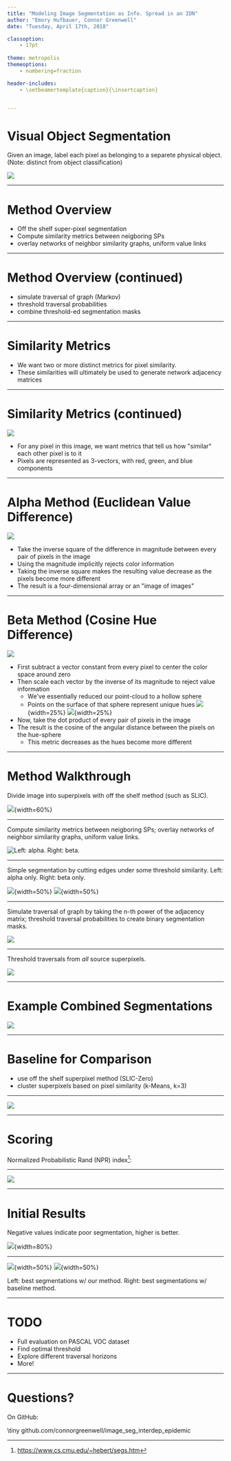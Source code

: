 ```yaml
---
title: "Modeling Image Segmentation as Info. Spread in an IDN"
author: "Emory Hufbauer, Connor Greenwell"
date: "Tuesday, April 17th, 2018"

classoption:
    - 17pt
    
theme: metropolis
themeoptions:
    - numbering=fraction

header-includes:
    - \setbeamertemplate{caption}{\insertcaption} 


---
```


# Visual Object Segmentation 

Given an image, label each pixel as belonging to a separete physical object.
(Note: distinct from object classification)

![](res/seg_ex.png)

---

# Method Overview

- Off the shelf super-pixel segmentation
- Compute similarity metrics between neigboring SPs
- overlay networks of neighbor similarity graphs, uniform value links

---

# Method Overview (continued)

- simulate traversal of graph (Markov)
- threshold traversal probabilities
- combine threshold-ed segmentation masks

---

# Similarity Metrics

- We want two or more distinct metrics for pixel similarity.
- These similarities will ultimately be used to generate network adjacency matrices

---

# Similarity Metrics (continued)

![](res/input.png)

- For any pixel in this image, we want metrics that tell us how "similar" each other pixel is to it
- Pixels are represented as 3-vectors, with red, green, and blue components

---

# Alpha Method (Euclidean Value Difference)

![](res/alpha.png)

- Take the inverse square of the difference in magnitude between every pair of pixels in the image
- Using the magnitude implicitly rejects color information
- Taking the inverse square makes the resulting value decrease as the pixels become more different
- The result is a four-dimensional array or an "image of images"

---

# Beta Method (Cosine Hue Difference)

![](res/beta.png)

- First subtract a vector constant from every pixel to center the color space around zero
- Then scale each vector by the inverse of its magnitude to reject value information
    - We've essentially reduced our point-cloud to a hollow sphere
    - Points on the surface of that sphere represent unique hues
![](res/cloud.png){width=25%} ![](res/sphere.png){width=25%}
- Now, take the dot product of every pair of pixels in the image
- The result is the cosine of the angular distance between the pixels on the hue-sphere
    - This metric decreases as the hues become more different

---

# Method Walkthrough

Divide image into superpixels with off the shelf method (such as SLIC).

![](res/superpixels.png){width=60%}

---

Compute similarity metrics between neigboring SPs;
overlay networks of neighbor similarity graphs, uniform value links.

![Left: alpha. Right: beta.](res/ab_graphs.png)

---

Simple segmentation by cutting edges under some threshold similarity. Left:
alpha only. Right: beta only.

![](res/only_alpha.png){width=50%}
![](res/only_beta.png){width=50%}

---

Simulate traversal of graph by taking the n-th power of the adjacency matrix;
threshold traversal probabilities to create binary segmentation masks.

![](res/single_source.png)

---

Threshold traversals from *all* source superpixels.

![](res/many_sources.png)

---

# Example Combined Segmentations

![](res/example_out.png)

---

# Baseline for Comparison

- use off the shelf superpixel method (SLIC-Zero)
- cluster superpixels based on pixel similarity (k-Means, k=3)

---

![](res/searched.png)

---

# Scoring

Normalized Probabilistic Rand (NPR) index[^npri]:

[^npri]: https://www.cs.cmu.edu/~hebert/segs.htm

---

![](res/ars_demo.png)

---

# Initial Results

Negative values indicate poor segmentation, higher is better.

![](res/bars.png){width=80%}

---

![](res/ours_best.png){width=50%}
![](res/base_best.png){width=50%}

Left: best segmentations w/ our method.
Right: best segmentations w/ baseline method.

---

# TODO

- Full evaluation on PASCAL VOC dataset
- Find optimal threshold
- Explore different traversal horizons
- More!

---

# Questions?

On GitHub: 

\tiny
github.com/connorgreenwell/image_seg_interdep_epidemic
